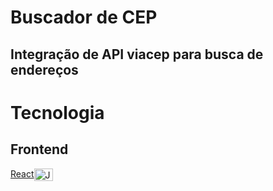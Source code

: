 
# Buscador de CEP
## Integração de API viacep para busca de endereços

# Tecnologia

## Frontend

<a href="https://www.javascript.com/">React</a><img align="center" alt="JavaScript" height="20" width="30" src="https://cdn.jsdelivr.net/gh/devicons/devicon@latest/icons/react/react-original.svg">
